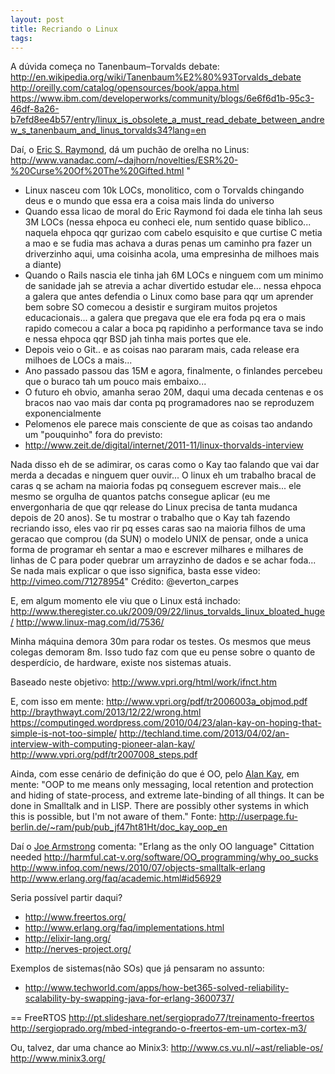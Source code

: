 ```yaml
---
layout: post
title: Recriando o Linux
tags:
---
```


A dúvida começa no Tanenbaum–Torvalds debate:
http://en.wikipedia.org/wiki/Tanenbaum%E2%80%93Torvalds_debate
http://oreilly.com/catalog/opensources/book/appa.html
https://www.ibm.com/developerworks/community/blogs/6e6f6d1b-95c3-46df-8a26-b7efd8ee4b57/entry/linux_is_obsolete_a_must_read_debate_between_andrew_s_tanenbaum_and_linus_torvalds34?lang=en

Daí, o [Eric S. Raymond](http://en.wikipedia.org/wiki/Eric_S._Raymond), dá um puchão de orelha no Linus:
http://www.vanadac.com/~dajhorn/novelties/ESR%20-%20Curse%20Of%20The%20Gifted.html
"
 * Linux nasceu com 10k LOCs, monolitico, com o Torvalds chingando deus e o mundo que essa era a coisa mais linda do universo
 * Quando essa licao de moral do Eric Raymond foi dada ele tinha lah seus 3M LOCs (nessa ehpoca eu conheci ele, num sentido quase biblico... naquela ehpoca qqr gurizao com cabelo esquisito e que curtise C metia a mao e se fudia mas achava a duras penas um caminho pra fazer un driverzinho aqui, uma coisinha acola, uma empresinha de milhoes mais a diante)
 * Quando o Rails nascia ele tinha jah 6M LOCs e ninguem com um minimo de sanidade jah se atrevia a achar divertido estudar ele... nessa ehpoca a galera que antes defendia o Linux como base para qqr um aprender bem sobre SO comecou a desistir e surgiram muitos projetos educacionais... a galera que pregava que ele era foda pq era o mais rapido comecou a calar a boca pq rapidinho a performance tava se indo e nessa ehpoca qqr BSD jah tinha mais portes que ele.
 * Depois veio o Git.. e as coisas nao pararam mais, cada release era milhoes de LOCs a mais...
 * Ano passado passou das 15M e agora, finalmente, o finlandes percebeu que o buraco tah um pouco mais embaixo...
 * O futuro eh obvio, amanha serao 20M, daqui uma decada centenas e os bracos nao vao mais dar conta pq programadores nao se reproduzem exponencialmente
 * Pelomenos ele parece mais consciente de que as coisas tao andando um "pouquinho" fora do previsto:
 * http://www.zeit.de/digital/internet/2011-11/linux-thorvalds-interview

Nada disso eh de se adimirar, os caras como o Kay tao falando que vai dar merda a decadas e ninguem quer ouvir... O linux eh um trabalho bracal de caras q se acham na maioria fodas pq conseguem escrever mais... ele mesmo se orgulha de quantos patchs consegue aplicar (eu me envergonharia de que qqr release do Linux precisa de tanta mudanca depois de 20 anos).
Se tu mostrar o trabalho que o Kay tah fazendo recriando isso, eles vao rir pq esses caras sao na maioria filhos de uma geracao que comprou (da SUN) o modelo UNIX de pensar, onde a unica forma de programar eh sentar a mao e escrever milhares e milhares de linhas de C para poder quebrar um arrayzinho de dados e se achar foda...
Se nada mais explicar o que isso significa, basta esse video: http://vimeo.com/71278954"
Crédito: @everton_carpes

E, em algum momento ele viu que o Linux está inchado:
http://www.theregister.co.uk/2009/09/22/linus_torvalds_linux_bloated_huge/
http://www.linux-mag.com/id/7536/

Minha máquina demora 30m para rodar os testes. Os mesmos que meus colegas demoram 8m.
Isso tudo faz com que eu pense sobre o quanto de desperdício, de hardware, existe nos sistemas atuais.

Baseado neste objetivo:
http://www.vpri.org/html/work/ifnct.htm

E, com isso em mente:
http://www.vpri.org/pdf/tr2006003a_objmod.pdf
http://braythwayt.com/2013/12/22/wrong.html
https://computinged.wordpress.com/2010/04/23/alan-kay-on-hoping-that-simple-is-not-too-simple/
http://techland.time.com/2013/04/02/an-interview-with-computing-pioneer-alan-kay/
http://www.vpri.org/pdf/tr2007008_steps.pdf

Ainda, com esse cenário de definição do que é OO, pelo [Alan Kay](http://en.wikipedia.org/wiki/Alan_Kay), em mente:
"OOP to me means only messaging, local retention and protection and
hiding of state-process, and extreme late-binding of all things. It
can be done in Smalltalk and in LISP. There are possibly other
systems in which this is possible, but I'm not aware of them."
Fonte: http://userpage.fu-berlin.de/~ram/pub/pub_jf47ht81Ht/doc_kay_oop_en

Daí o [Joe Armstrong](http://www.codersatwork.com/joe-armstrong.html) comenta:
"Erlang as the only OO language" Cittation needed
http://harmful.cat-v.org/software/OO_programming/why_oo_sucks
http://www.infoq.com/news/2010/07/objects-smalltalk-erlang
http://www.erlang.org/faq/academic.html#id56929

Seria possível partir daqui?
  * http://www.freertos.org/
  * http://www.erlang.org/faq/implementations.html
  * http://elixir-lang.org/
  * http://nerves-project.org/

 Exemplos de sistemas(não SOs) que já pensaram no assunto:
  * http://www.techworld.com/apps/how-bet365-solved-reliability-scalability-by-swapping-java-for-erlang-3600737/

== FreeRTOS
http://pt.slideshare.net/sergioprado77/treinamento-freertos
http://sergioprado.org/mbed-integrando-o-freertos-em-um-cortex-m3/


Ou, talvez, dar uma chance ao Minix3:
http://www.cs.vu.nl/~ast/reliable-os/
http://www.minix3.org/
